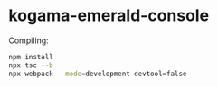 # kogama-emerald-console

Compiling:

```bash
npm install
npx tsc --b
npx webpack --mode=development devtool=false
```
